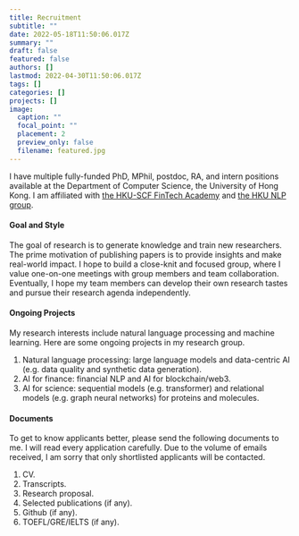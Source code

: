 ```yaml
---
title: Recruitment
subtitle: ""
date: 2022-05-18T11:50:06.017Z
summary: ""
draft: false
featured: false
authors: []
lastmod: 2022-04-30T11:50:06.017Z
tags: []
categories: []
projects: []
image:
  caption: ""
  focal_point: ""
  placement: 2
  preview_only: false
  filename: featured.jpg
---
```

I have multiple fully-funded PhD, MPhil, postdoc, RA, and intern positions available at the Department of Computer Science, the University of Hong Kong. I am affiliated with [the HKU-SCF FinTech Academy](https://fintechacademy.cs.hku.hk/) and [the HKU NLP group](https://nlp.cs.hku.hk/).

#### Goal and Style

The goal of research is to generate knowledge and train new researchers. The prime motivation of publishing papers is to provide insights and make real-world impact. I hope to build a close-knit and focused group, where I value one-on-one meetings with group members and team collaboration. Eventually, I hope my team members can develop their own research tastes and pursue their research agenda independently. 

#### Ongoing Projects

My research interests include natural language processing and machine learning. Here are some ongoing projects in my research group. 

1. Natural language processing: large language models and data-centric AI (e.g. data quality and synthetic data generation).
2. AI for finance: financial NLP and AI for blockchain/web3.
3. AI for science: sequential models (e.g. transformer) and relational models (e.g. graph neural networks) for proteins and molecules.

#### Documents

To get to know applicants better, please send the following documents to me. I will read every application carefully. Due to the volume of emails received, I am sorry that only shortlisted applicants will be contacted.

1. CV.
2. Transcripts.
3. Research proposal.
4. Selected publications (if any).
5. Github (if any).
6. TOEFL/GRE/IELTS (if any).
